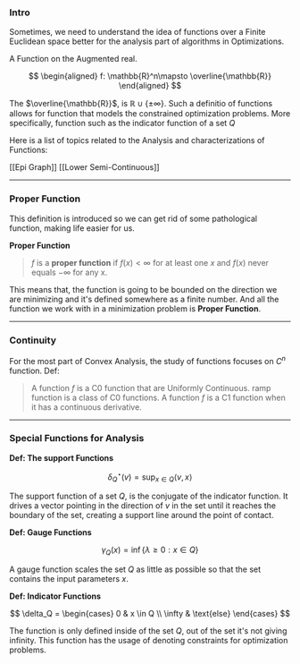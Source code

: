 ### **Intro**

Sometimes, we need to understand the idea of functions over a Finite Euclidean space better for the analysis part of algorithms in Optimizations. 

A Function on the Augmented real. 

$$
\begin{aligned}
    f: \mathbb{R}^n\mapsto \overline{\mathbb{R}}
\end{aligned}
$$

The $\overline{\mathbb{R}}$, is $\mathbb{R}\cup \{\pm\infty\}$. Such a definitio of functions allows for function that models the constrained optimization problems. More specifically, function such as the indicator function of a set $Q$

Here is a list of topics related to the Analysis and characterizations of Functions: 

[[Epi Graph]]
[[Lower Semi-Continuous]]


---
### **Proper Function**

This definition is introduced so we can get rid of some pathological function, making life easier for us. 

**Proper Function**

> $f$ is a **proper function** if $f(x) < \infty$ for at least one $x$ and $f(x)$ never equals $-\infty$ for any x. 

This means that, the function is going to be bounded on the direction we are minimizing and it's defined somewhere as a finite number. And all the function we work with in a minimization problem is **Proper Function**. 

---
### **Continuity**


For the most part of Convex Analysis, the study of functions focuses on $C^n$ function. Def: 

> A function $f$ is a C0 function that are Uniformly Continuous. ramp function is a class of C0 functions. 
> A function $f$ is a C1 function when it has a continuous derivative. 

---
### **Special Functions for Analysis**

**Def: The support Functions**

$$
\delta^\star_Q(v) = 
\sup_{x \in Q}\langle v, x\rangle
$$

The support function of a set $Q$, is the conjugate of the indicator function. It drives a vector pointing in the direction of $v$ in the set until it reaches the boundary of the set, creating a support line around the point of contact. 


**Def: Gauge Functions**

$$
\gamma_Q(x) = \inf \left\lbrace
    \lambda \ge 0: x\in Q
\right\rbrace
$$

A gauge function scales the set $Q$ as little as possible so that the set contains the input parameters $x$. 

**Def: Indicator Functions**

$$
\delta_Q = 
\begin{cases}
    0 & x \in Q
    \\
    \infty   & \text{else}
\end{cases}
$$

The function is only defined inside of the set $Q$, out of the set it's not giving infinity. This function has the usage of denoting constraints for optimization problems. 